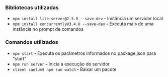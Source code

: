 <h3>Bibliotecas utilizadas</h3>
<ul> 
  <li><code>npm install lite-server@2.3.0 --save-dev</code> <strong> - </strong> Instância um servidor local</li>
  <li><code>npm install concurrently@3.4.0 --save-dev</code> <strong> - </strong> Executa mais de uma instância no prompt de comandos</li>
</ul>

<h3>Comandos utilizados</h3>
<ul> 
  <li><code>npm start</code> <strong> - </strong> Executa os parâmetros informados no package json para "start"</li>
  <li><code>npm run server</code> <strong> - </strong> Inicia a execução do servidor</li>
  <li><code>client caelum$ npm run watch</code> <strong> - </strong> Baixar um pacote</li>
</ul>

